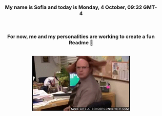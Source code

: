 


<div align="center">
<h3 >My name is Sofia and today is Monday, 4 October, 09:32 GMT-4</h3><br>
<h3 >For now, me and my personalities are working to create a fun Readme 👋
</h3><br>
<img src='img/dwight.gif' alt='working...'/>
</div>
